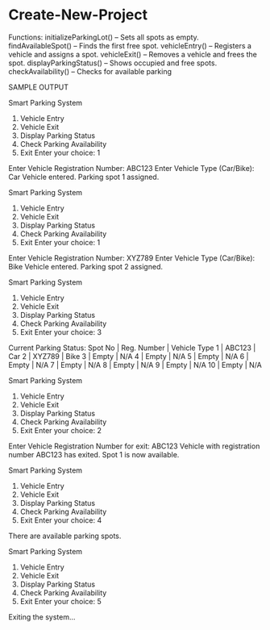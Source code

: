# Create-New-Project

Functions:
initializeParkingLot() – Sets all spots as empty.
findAvailableSpot() – Finds the first free spot.
vehicleEntry() – Registers a vehicle and assigns a spot.
vehicleExit() – Removes a vehicle and frees the spot.
displayParkingStatus() – Shows occupied and free spots.
checkAvailability() – Checks for available parking

SAMPLE OUTPUT

Smart Parking System
1. Vehicle Entry
2. Vehicle Exit
3. Display Parking Status
4. Check Parking Availability
5. Exit
Enter your choice: 1

Enter Vehicle Registration Number: ABC123
Enter Vehicle Type (Car/Bike): Car
Vehicle entered. Parking spot 1 assigned.

Smart Parking System
1. Vehicle Entry
2. Vehicle Exit
3. Display Parking Status
4. Check Parking Availability
5. Exit
Enter your choice: 1

Enter Vehicle Registration Number: XYZ789
Enter Vehicle Type (Car/Bike): Bike
Vehicle entered. Parking spot 2 assigned.

Smart Parking System
1. Vehicle Entry
2. Vehicle Exit
3. Display Parking Status
4. Check Parking Availability
5. Exit
Enter your choice: 3

Current Parking Status:
Spot No | Reg. Number | Vehicle Type
1       | ABC123      | Car
2       | XYZ789      | Bike
3       | Empty       | N/A
4       | Empty       | N/A
5       | Empty       | N/A
6       | Empty       | N/A
7       | Empty       | N/A
8       | Empty       | N/A
9       | Empty       | N/A
10      | Empty       | N/A

Smart Parking System
1. Vehicle Entry
2. Vehicle Exit
3. Display Parking Status
4. Check Parking Availability
5. Exit
Enter your choice: 2

Enter Vehicle Registration Number for exit: ABC123
Vehicle with registration number ABC123 has exited. Spot 1 is now available.

Smart Parking System
1. Vehicle Entry
2. Vehicle Exit
3. Display Parking Status
4. Check Parking Availability
5. Exit
Enter your choice: 4

There are available parking spots.

Smart Parking System
1. Vehicle Entry
2. Vehicle Exit
3. Display Parking Status
4. Check Parking Availability
5. Exit
Enter your choice: 5

Exiting the system...
